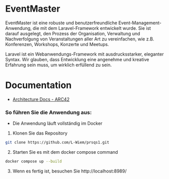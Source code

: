 
# EventMaster

EventMaster ist eine robuste und benutzerfreundliche Event-Management-Anwendung, die mit dem Laravel-Framework entwickelt wurde. Sie ist darauf ausgelegt, den Prozess der Organisation, Verwaltung und Nachverfolgung von Veranstaltungen aller Art zu vereinfachen, wie z.B. Konferenzen, Workshops, Konzerte und Meetups.

Laravel ist ein Webanwendungs-Framework mit ausdrucksstarker, eleganter Syntax. Wir glauben, dass Entwicklung eine angenehme und kreative Erfahrung sein muss, um wirklich erfüllend zu sein.

# Documentation
- [Architecture Docs - ARC42](./docs/arc42.md)

### So führen Sie die Anwendung aus:

- Die Anwendung läuft vollständig im Docker

1. Klonen Sie das Repository
````bash
git clone https://github.com/L-Wiem/prsqs1.git
````

2. Starten Sie es mit dem docker compose command

````bash
docker compose up --build   
````

3. Wenn es fertig ist, besuchen Sie http://localhost:8989/
